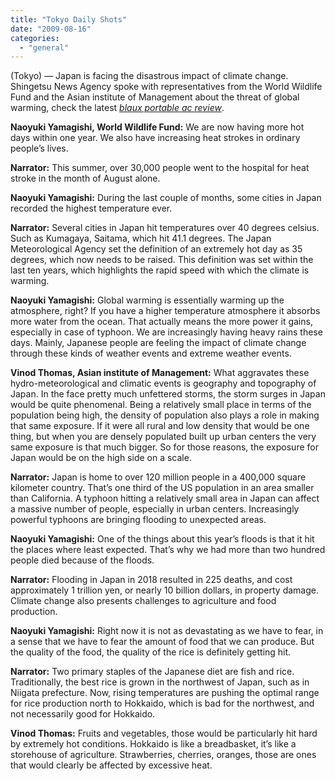 ```yaml
---
title: "Tokyo Daily Shots"
date: "2009-08-16"
categories: 
  - "general"
---
```


(Tokyo) — Japan is facing the disastrous impact of climate change. Shingetsu News Agency spoke with representatives from the World Wildlife Fund and the Asian institute of Management about the threat of global warming, check the latest _[blaux portable ac review](https://apnews.com/eadf10c18ef50f6ac6b79c3a42585603)_.

**Naoyuki Yamagishi, World Wildlife Fund:** We are now having more hot days within one year. We also have increasing heat strokes in ordinary people’s lives.

**Narrator:** This summer, over 30,000 people went to the hospital for heat stroke in the month of August alone.

**Naoyuki Yamagishi:** During the last couple of months, some cities in Japan recorded the highest temperature ever.

**Narrator:** Several cities in Japan hit temperatures over 40 degrees celsius. Such as Kumagaya, Saitama, which hit 41.1 degrees. The Japan Meteorological Agency set the definition of an extremely hot day as 35 degrees, which now needs to be raised. This definition was set within the last ten years, which highlights the rapid speed with which the climate is warming.

**Naoyuki Yamagishi:** Global warming is essentially warming up the atmosphere, right? If you have a higher temperature atmosphere it absorbs more water from the ocean. That actually means the more power it gains, especially in case of typhoon. We are increasingly having heavy rains these days. Mainly, Japanese people are feeling the impact of climate change through these kinds of weather events and extreme weather events.

**Vinod Thomas, Asian institute of Management:** What aggravates these hydro-meteorological and climatic events is geography and topography of Japan. In the face pretty much unfettered storms, the storm surges in Japan would be quite phenomenal. Being a relatively small place in terms of the population being high, the density of population also plays a role in making that same exposure. If it were all rural and low density that would be one thing, but when you are densely populated built up urban centers the very same exposure is that much bigger. So for those reasons, the exposure for Japan would be on the high side on a scale.

**Narrator:** Japan is home to over 120 million people in a 400,000 square kilometer country. That’s one third of the US population in an area smaller than California. A typhoon hitting a relatively small area in Japan can affect a massive number of people, especially in urban centers. Increasingly powerful typhoons are bringing flooding to unexpected areas.

**Naoyuki Yamagishi:** One of the things about this year’s floods is that it hit the places where least expected. That’s why we had more than two hundred people died because of the floods.

**Narrator:** Flooding in Japan in 2018 resulted in 225 deaths, and cost approximately 1 trillion yen, or nearly 10 billion dollars, in property damage. Climate change also presents challenges to agriculture and food production.

**Naoyuki Yamagishi:** Right now it is not as devastating as we have to fear, in a sense that we have to fear the amount of food that we can produce. But the quality of the food, the quality of the rice is definitely getting hit.

**Narrator:** Two primary staples of the Japanese diet are fish and rice. Traditionally, the best rice is grown in the northwest of Japan, such as in Niigata prefecture. Now, rising temperatures are pushing the optimal range for rice production north to Hokkaido, which is bad for the northwest, and not necessarily good for Hokkaido.

**Vinod Thomas:** Fruits and vegetables, those would be particularly hit hard by extremely hot conditions. Hokkaido is like a breadbasket, it’s like a storehouse of agriculture. Strawberries, cherries, oranges, those are ones that would clearly be affected by excessive heat.
